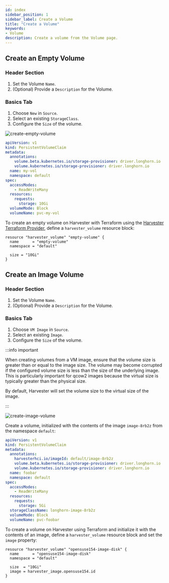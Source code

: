 ```yaml
---
id: index
sidebar_position: 1
sidebar_label: Create a Volume
title: "Create a Volume"
keywords:
- Volume
description: Create a volume from the Volume page.
---
```


<head>
  <link rel="canonical" href="https://docs.harvesterhci.io/v1.4/volume/index"/>
</head>

## Create an Empty Volume

<Tabs>
<TabItem value="ui" label="UI" default>

### Header Section
1. Set the Volume `Name`.
1. (Optional) Provide a `Description` for the Volume.

### Basics Tab

1. Choose `New` in `Source`.
1. Select an existing `StorageClass`.
1. Configure the `Size` of the volume.

![create-empty-volume](/img/v1.2/volume/create-empty-volume.png)

</TabItem>
<TabItem value="api" label="API">

```yaml
apiVersion: v1
kind: PersistentVolumeClaim
metadata:
  annotations:
    volume.beta.kubernetes.io/storage-provisioner: driver.longhorn.io
    volume.kubernetes.io/storage-provisioner: driver.longhorn.io
  name: my-vol
  namespace: default
spec:
  accessModes:
    - ReadWriteMany
  resources:
    requests:
      storage: 10Gi
  volumeMode: Block
  volumeName: pvc-my-vol
```

</TabItem>
<TabItem value="terraform" label="Terraform">

To create an empty volume on Harvester with Terraform using the [Harvester Terraform Provider](https://registry.terraform.io/providers/harvester/harvester/latest), define a `harvester_volume` resource block:

```hcl
resource "harvester_volume" "empty-volume" {
  name      = "empty-volume"
  namespace = "default"

  size = "10Gi"
}
```

</TabItem>
</Tabs>

## Create an Image Volume

<Tabs>
<TabItem value="ui" label="UI">

### Header Section
1. Set the Volume `Name`.
1. (Optional) Provide a `Description` for the Volume.

### Basics Tab

1. Choose `VM Image` in `Source`.
1. Select an existing `Image`.
1. Configure the `Size` of the volume.

:::info important

When creating volumes from a VM image, ensure that the volume size is greater than or equal to the image size. The volume may become corrupted if the configured volume size is less than the size of the underlying image. This is particularly important for qcow2 images because the virtual size is typically greater than the physical size.

By default, Harvester will set the volume size to the virtual size of the image.

:::

![create-image-volume](/img/v1.2/volume/create-image-volume.png)

</TabItem>
<TabItem value="api" label="API">

Create a volume, initialized with the contents of the image `image-8rb2z` from the namespace `default`:

```yaml
apiVersion: v1
kind: PersistentVolumeClaim
metadata:
  annotations:
    harvesterhci.io/imageId: default/image-8rb2z
    volume.beta.kubernetes.io/storage-provisioner: driver.longhorn.io
    volume.kubernetes.io/storage-provisioner: driver.longhorn.io
  name: foobar
  namespace: default
spec:
  accessModes:
    - ReadWriteMany
  resources:
    requests:
      storage: 5Gi
  storageClassName: longhorn-image-8rb2z
  volumeMode: Block
  volumeName: pvc-foobar
```

</TabItem>
<TabItem value="terraform" label="Terraform">

To create a volume on Harvester using Terraform and initialize it with the contents of an
image, define a `harvester_volume` resource block and set the `image` property:

```hcl
resource "harvester_volume" "opensuse154-image-disk" {
  name      = "opensuse154-image-disk"
  namespace = "default"

  size  = "10Gi"
  image = harvester_image.opensuse154.id
}
```

</TabItem>
</Tabs>
